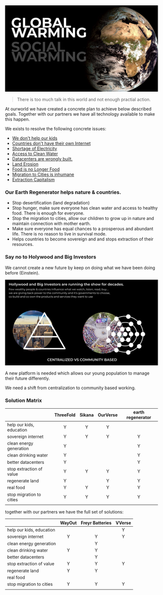 ![](img/why1.png)

> There is too much talk in this world and not enough practial action.

At ourworld we have created a concrete plan to achieve below described goals. Together with our partners we have all technology available to make this happen.

We exists to resolve the following concrete issues:

- [We don't help our kids](help_our_kids.md)
- [Countries don't have their own Internet](countries_have_no_internet.md)
- [Shortage of Electricity](electricity_shortage.md)
- [Access to Clean Water](water.md)
- [Datacenters are wrongly built.](improve_datacenters.md)
- [Land Erosion](land_erosion.md)
- [Food is no Longer Food](food_no_longer_food.md)
- [Migration to Cities is inhumane](migration_to_cities.md)
- [Extraction Capitalism](extraction.md)

### Our Earth Regenerator helps nature & countries.

- Stop desertification (land degradation)
- Stop hunger, make sure everyone has clean water and access to healthy food. There is enough for everyone.
- Stop the migration to cities, allow our children to grow up in nature and maintain connection with mother earth.
- Make sure everyone has equal chances to a prosperous and abundant life. There is no reason to live in survival mode.
- Helps countries to become sovereign and and stops extraction of their resources.


### Say no to Holywood and Big Investors

We cannot create a new future by keep on doing what we have been doing before (Einstein).

![](img/why_communitybased.png)

A new platform is needed which allows our young population to manage their future differently.

We need a shift from centralization to community based working.

### Solution Matrix

|                          | ThreeFold | Sikana | OurVerse | earth regenerator |
|--------------------------|:---------:|:------:|:--------:|:-----------------:|
| help our kids, education |     Y     |    Y   |     Y    |                   |
| sovereign internet       |     Y     |    Y   |     Y    |         Y         |
| clean energy generation  |     Y     |        |          |         Y         |
| clean drinking water     |     Y     |        |          |         Y         |
| better datacenters       |     Y     |        |          |         Y         |
| stop extraction of value |     Y     |    Y   |     Y    |         Y         |
| regenerate land          |     Y     |        |     Y    |         Y         |
| real food                |     Y     |    Y   |     Y    |         Y         |
| stop migration to cities |     Y     |    Y   |     Y    |         Y         |
|                          |           |        |          |                   |

together with our partners we have the full set of solutions:

|                          | WayOut | Freyr  Batteries | VVerse |
|--------------------------|:------:|:----------------:|:------:|
| help our kids, education |        |                  |    Y   |
| sovereign internet       |    Y   |         Y        |    Y   |
| clean energy generation  |        |         Y        |        |
| clean drinking water     |    Y   |         Y        |        |
| better datacenters       |        |         Y        |        |
| stop extraction of value |    Y   |         Y        |    Y   |
| regenerate land          |    Y   |         Y        |        |
| real food                |        |                  |        |
| stop migration to cities |    Y   |         Y        |    Y   |
|                          |        |                  |        |